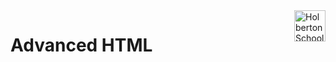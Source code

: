 <img  height="50px" align="right" src="https://apply.holbertonschool.com/holberton-logo.png" alt=" Holberton School logo ">

# Advanced HTML
